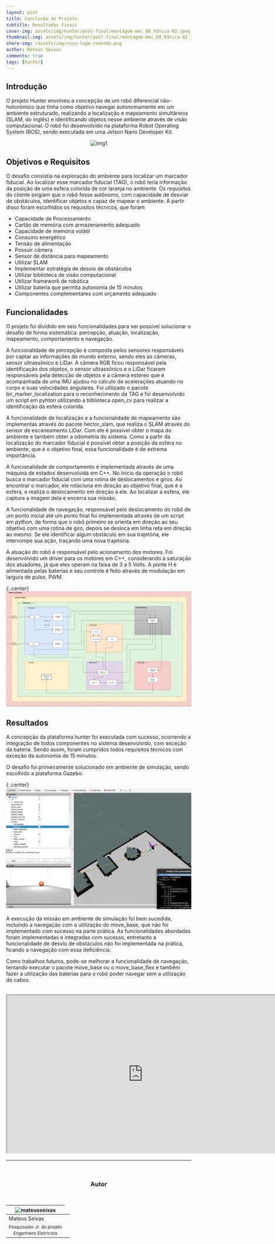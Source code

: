 ```yaml
---
layout: post
title: Conclusão do Projeto
subtitle: Resultados Finais
cover-img: assets/img/hunter/post-final/montagem-mec_D0_93nica-02.jpeg.jpg
thumbnail-img: assets/img/hunter/post-final/montagem-mec_D0_93nica-02.jpeg.jpg
share-img: /assets/img/rosa-logo-redondo.png
author: Mateus Seixas
comments: true
tags: [hunter]
---
```


## Introdução
<!-- <p style="text-align: justify;"> -->
O projeto Hunter envolveu a concepção de um robô diferencial não-holonômico que tinha como objetivo navegar autonomamente em um ambiente estruturado, realizando a localização e mapeamento  simultâneos (SLAM, do inglês)  e identificando objetos nesse ambiente através de visão computacional. O robô foi desenvolvido na plataforma Robot Operating System (ROS), sendo executada em uma Jetson Nano Developer Kit. 
<!-- <br> -->

<center>
  <img src="{{ 'assets/img/hunter/post-final/chassis.png' | relative_url }}" width="600" text-align=center alt="img1" />
</center>

## Objetivos e Requisitos
O desafio consistia na exploração do ambiente para localizar um marcador fiducial. Ao localizar esse marcador fiducial (TAG), o robô teria informação da posição de uma esfera colorida de cor laranja no ambiente. Os requisitos do cliente exigiam que o robô fosse autônomo, com capacidade de desviar de obstáculos, identificar objetos e capaz de mapear o ambiente. A partir disso foram escolhidos os requisitos técnicos, que foram:
* Capacidade de Processamento
* Cartão de memória com armazenamento adequado
* Capacidade de memória volátil
* Consumo energético
* Tensão de alimentação
* Possuir câmera
* Sensor de distância para mapeamento
* Utilizar SLAM
* Implementar estratégia de desvio de obstáculos
* Utilizar biblioteca de visão computacional
* Utilizar framework de robótica
* Utilizar bateria que permita autonomia de 15 minutos
* Componentes complementares com orçamento adequado

## Funcionalidades

O projeto foi dividido em seis funcionalidades para ser possível solucionar o desafio de forma sistemática: percepção, atuação, localização, mapeamento, comportamento e navegação. 

A funcionalidade de percepção é composta pelos sensores responsáveis por captar as informações do mundo externo, sendo eles as câmeras, sensor ultrassônico e LiDar. A câmera RGB ficou responsável pela identificação dos objetos, o sensor ultrassônico e o LiDar ficaram responsáveis pela detecção de objetos e a câmera estéreo que é acompanhada de uma IMU ajudou no cálculo de acelerações atuando no corpo e suas velocidades angulares. Foi utilizado o pacote bir_marker_localization para o reconhecimento da TAG e foi desenvolvido um script em pyhton utilizando a biblioteca open_cv para realizar a identificação da esfera colorida.

A funcionalidade de localização e a funcionalidade de mapeamento são implementas através do pacote hector_slam, que realiza o SLAM através do sensor de escaneamento LiDar. Com ele é possível obter o mapa do ambiente e também obter a odometria do sistema. Como a partir da localização do marcador fiducial é possível obter a posição da esfera no ambiente, que é o objetivo final, essa funcionalidade é de extrema importância. 

A funcionalidade de comportamento é implementada através de uma máquina de estados desenvolvida em C++. No início da operação o robô busca o marcador fiducial com uma rotina de deslocamentos e giros. Ao encontrar o marcador, ele rotaciona em direção ao objetivo final, que é a esfera, e realiza o deslocamento em direção a ele. Ao localizar a esfera, ele captura a imagem dela e encerra sua missão.

A funcionalidade de navegação, responsável pelo deslocamento do robô de um ponto inicial até um ponto final foi implementada através de um script em python, de forma que o robô primeiro se orienta em direção ao seu objetivo com uma rotina de giro, depois se desloca em linha reta em direção ao mesmo. Se ele identificar algum obstáculo em sua trajetória, ele interrompe sua ação, traçando uma nova trajetória.

A atuação do robô é responsável pelo acionamento dos motores. Foi desenvolvido um driver para os motores em C++, considerando a saturação dos atuadores, já que eles operam na faixa de 3 a 5 Volts. A ponte H é alimentada pelas baterias e seu controle é feito através de modulação em largura de pulso, PWM.

{:.center}
[![drawing500](../assets/img/hunter/post-final/func-diagram.png)](../assets/img/hunter/post-final/func-diagram.png) 

<!-- <center>
  <img src="{{ 'assets/img/hunter/post-final/func-diagram.png' | relative_url }}" text-align=center alt="img2" />
</center> -->

## Resultados

A concepção da plataforma hunter foi executada com sucesso, ocorrendo a integração de todos componentes no sistema desenvolvido, com exceção da bateria. Sendo assim, foram cumpridos todos requisitos técnicos com exceção da autonomia de 15 minutos.

O desafio foi primeiramente solucionado em ambiente de simulação, sendo escolhido a plataforma Gazebo. 

{:.center}
[![drawing500](../assets/img/hunter/post-final/lalal_simulacao.png)](../assets/img/hunter/post-final/lalal_simulacao.png) 

<!-- <center>
  <img src="{{ 'assets/img/hunter/post-final/lalal_simulacao.png' | relative_url }}" text-align=center alt="img2" />
</center> -->

A execução da missão em ambiente de simulação foi bem sucedida, incluindo a navegação com a utilização do move_base, que não foi implementado com sucesso na parte prática. As funcionalidades abordadas foram implementadas e integradas com sucesso, entretanto a funcionalidade de desvio de obstáculos não foi implementada na prática, ficando a navegação com essa deficiência.

Como trabalhos futuros, pode-se melhorar a funcionalidade de navegação, tentando executar o pacote move_base ou o move_base_flex e também fazer a utilização das baterias para o robô poder navegar sem a utilização de cabos.

<br>
<iframe src ="https://drive.google.com/file/d/1lsui6OT8HB1tbBrajTYrLRbfQX_0f2AB/preview" width='740' height='430' allowfullscreen mozallowfullscreen webkitallowfullscreen></iframe>
<br>

---------------------
<br>

<!-- autor -->
<center><h3 class="post-title">Autor</h3><br/></center>
<div class="row">
  <div class="col-xl-auto offset-xl-0 col-lg-4 offset-lg-0 center">
    <table class="table-borderless highlight">
      <thead>
        <tr>
          <th><img src="{{ 'assets/img/people/mateusseixas-1.png' | relative_url }}" width="100" alt="mateusseixas" class="img-fluid rounded-circle" /></th>
        </tr>
      </thead>
      <tbody>
        <tr class="font-weight-bolder" style="text-align: center margin-top: 0">
          <td>Mateus Seixas</td>
        </tr>
        <tr style="text-align: center" >
          <td style="vertical-align: top"><small>Pesquisador Jr. do projeto <br>Engenheiro Eletricista</small></td>
          <td></td>
        </tr>
      </tbody>
    </table>
  </div>
</div>

<br>